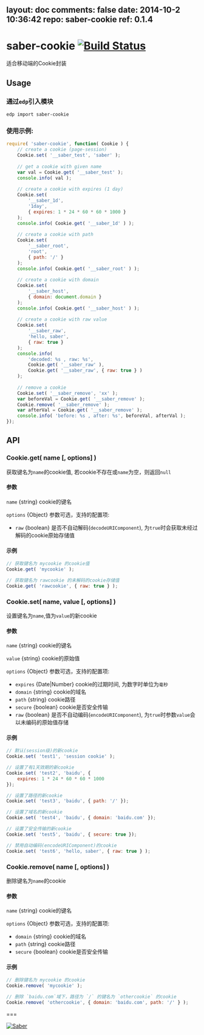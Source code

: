 layout: doc
comments: false
date: 2014-10-2 10:36:42
repo: saber-cookie
ref: 0.1.4
---

# saber-cookie [![Build Status](https://travis-ci.org/ecomfe/saber-cookie.png)](https://travis-ci.org/ecomfe/saber-cookie)

适合移动端的Cookie封装



## Usage

### 通过`edp`引入模块

    edp import saber-cookie

### 使用示例:

```javascript
require( 'saber-cookie', function( Cookie ) {
    // create a cookie (page-session)
    Cookie.set( '__saber_test', 'saber' );
    
    // get a cookie with given name
    var val = Cookie.get( '__saber_test' );
    console.info( val );
    
    // create a cookie with expires (1 day)
    Cookie.set(
        '__saber_1d',
        '1day',
        { expires: 1 * 24 * 60 * 60 * 1000 }
    );
    console.info( Cookie.get( '__saber_1d' ) );
    
    // create a cookie with path
    Cookie.set(
        '__saber_root',
        'root',
        { path: '/' }
    );
    console.info( Cookie.get( '__saber_root' ) );
    
    // create a cookie with domain
    Cookie.set(
        '__saber_host',
        { domain: document.domain }
    );
    console.info( Cookie.get( '__saber_host' ) );
    
    // create a cookie with raw value
    Cookie.set(
        '__saber_raw',
        'hello, saber',
        { raw: true }
    );
    console.info(
        'decoded: %s , raw: %s',
        Cookie.get( '__saber_raw' ),
        Cookie.get( '__saber_raw', { raw: true } )
    );
    
    // remove a cookie
    Cookie.set( '__saber_remove', 'xx' );
    var beforeVal = Cookie.get( '__saber_remove' );
    Cookie.remove( '__saber_remove' );
    var afterVal = Cookie.get( '__saber_remove' );
    console.info( 'before: %s , after: %s', beforeVal, afterVal );
});
```

## API

### Cookie.get( name [, options] )

获取键名为`name`的cookie值, 若cookie不存在或`name`为空，则返回`null`

#### 参数

`name` {string} cookie的键名

`options` {Object} 参数可选，支持的配置项:

* `raw` {boolean} 是否不自动解码(`decodeURIComponent`), 为`true`时会获取未经过解码的cookie原始存储值

#### 示例

```javascript
// 获取键名为 mycookie 的cookie值
Cookie.get( 'mycookie' );

// 获取键名为 rawcookie 的未解码的cookie存储值
Cookie.get( 'rawcookie', { raw: true } );
```

### Cookie.set( name, value [, options] )

设置键名为`name`,值为`value`的新cookie

#### 参数

`name` {string} cookie的键名

`value` {string} cookie的原始值

`options` {Object} 参数可选，支持的配置项:

* `expires` {Date|Number} cookie的过期时间, 为数字时单位为`毫秒`
* `domain` {string} cookie的域名
* `path` {string} cookie路径
* `secure` {boolean} cookie是否安全传输
* `raw` {boolean} 是否不自动编码(`encodeURIComponent`), 为`true`时参数`value`会以未编码的原始值存储

#### 示例

```javascript
// 默认(session级)的新cookie
Cookie.set( 'test1', 'session cookie' );

// 设置了有1天效期的新cookie
Cookie.set( 'test2', 'baidu', {
    expires: 1 * 24 * 60 * 60 * 1000
});

// 设置了路径的新cookie
Cookie.set( 'test3', 'baidu', { path: '/' });

// 设置了域名的新cookie
Cookie.set( 'test4', 'baidu', { domain: 'baidu.com' });

// 设置了安全传输的新cookie
Cookie.set( 'test5', 'baidu', { secure: true });

// 禁用自动编码(encodeURIComponent)的cookie
Cookie.set( 'test6', 'hello, saber', { raw: true } );
```

### Cookie.remove( name [, options] )

删除键名为`name`的cookie

#### 参数

`name` {string} cookie的键名

`options` {Object} 参数可选，支持的配置项:

* `domain` {string} cookie的域名
* `path` {string} cookie路径
* `secure` {boolean} cookie是否安全传输

#### 示例

```javascript
// 删除键名为 mycookie 的cookie
Cookie.remove( 'mycookie' );

// 删除 `baidu.com`域下，路径为 `/` 的键名为 `othercookie` 的cookie
Cookie.remove( 'othercookie', { domain: 'baidu.com', path: '/' } );
```

===

[![Saber](https://f.cloud.github.com/assets/157338/1485433/aeb5c72a-4714-11e3-87ae-7ef8ae66e605.png)](http://ecomfe.github.io/saber/)
